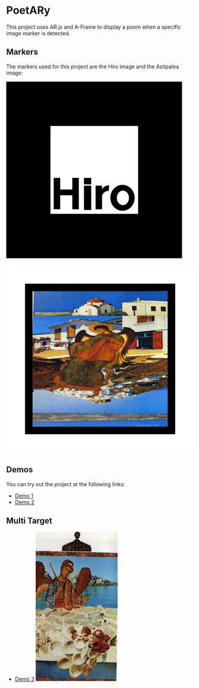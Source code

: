 # PoetARy

This project uses AR.js and A-Frame to display a poem when a specific image marker is detected.

## Markers

The markers used for this project are the Hiro image and the Astipalea image:

![Hiro Marker](assets/images/Hiro_marker_ARjs.png)

![Astipalea Marker](assets/images/pattern-aggelos_astipaleas.png)

## Demos

You can try out the project at the following links:

- [Demo 1](https://gkalogeitonas.github.io/PoetARy)
- [Demo 2](https://gkalogeitonas.github.io/PoetARy/MindAR.html)



## Multi Target 
- [Demo 3](https://gkalogeitonas.github.io/PoetARy/multi-targets.html)
![Astipalea Marker](assets/images/prosfora.webp)
